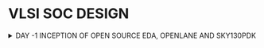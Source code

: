 # VLSI SOC DESIGN 

   <details>
 <summary> DAY -1 INCEPTION OF OPEN SOURCE EDA, OPENLANE AND SKY130PDK</summary>

<details>
<summary>1.INTRODUCTION OF CHIPS AND RISCV ARCHITECTURE</summary>
   
   ## CHIP NAME: `QFN - 48`
   
![Screenshot (14)](https://github.com/user-attachments/assets/9e4a187f-ad04-4e36-820a-37372000c6a3)

- Each side of this has 12 pins.
- chip is connected to each pins.

  ![Screenshot (15)](https://github.com/user-attachments/assets/eb160ae7-5324-4d1a-8662-423b7dc3e66f)
   
 important components of this chips are  PADS, core, dies.
  - <ins>CORE</ins> is area where all the digital logic chips are embedded.
  - <ins>PADS</ins> is used to send the signals inside the chip and vise versa.
  - <ins>DIE</ins> is used entire size of the chip where all pins  are embedded.


![Screenshot (18)](https://github.com/user-attachments/assets/bc17abfb-f80c-47c7-92dc-8ff4c6c86f3d)


- A typical chip contains of SoC(RISC-V) , SRAM, ADC, DAC, PLL, GPIO, SPI.
- SRAM, PLL, ADC, DAC  are called ` FOUNDRY IP'S `(factory where all the chips are manufactured).
- FOUNDRY IP's has some files which will help us to communicate the parts present  in the chip (Foundry IP parts).
- MACROS's are digital logic components contains of  RISCV (Soc), SPI, GPIO  Bank.
- IP's (Intellilectual Property )is an intelligent technique to built the building blocks.

</details>
--------------------------------------------------------------------------------------------------------------------

## 2.INTRODUCTION TO RISC-V ARCHITECTURE



![Screenshot (19)](https://github.com/user-attachments/assets/b1930879-780a-4052-a572-5fe76917728b)

- RISC V is Instruction set architecture (eg.C-program has to be typed on the hardware which has a particular layout )
- The C-program is compiled on the assembly launguage program.
- The assembly launguage program later on converted to machine launguage (eg 0101110)  Hexadecimal--> binary.
- The interface that present between the RISCV  and layout is HDL( Hardware Description Launguage).




## 3. SOFTWARE APPLICATION TO HARDWARE IMPLEMENTATION

Interaction between the software apps and HardWare happens by the help of System software .

![Screenshot (19)](https://github.com/user-attachments/assets/abacd6ff-7437-495c-9bfd-2aad14de8ea6)

### components of system software

 #### OS -> COMPILER -> ASSEMBLER
 1. <mark>OS</mark> - Operating System
   -Handles i/o operations
   - Allocate Memory
   - Low level system functions

 2. <mark>COMPILER</mark>
    -converts c,c++ VB, Java, to instructions depends on what kind of hardware it is (eg..exe file).

 3. <mark>.ASSEMBLER</mark>
   - converts instrction set  into machine launguage (eg 101011)

 ![Screenshot (22)](https://github.com/user-attachments/assets/4230546d-cf87-4026-a798-da9f708b70ae)


 - The instructions set from the compiler act as a interface from C launguage to the HardWare machine launguage .
 - HardWare only understands 0 and 1.
 - output of the assembler is binary.
 - first the instruction set specification will be converted to binary by assembler then the RTL of the H/W  will add the specs from instructions set in the  form of binary.
 - Then it is synthesized by netlist from RTL  and then implemented by H/W.


 ---------------------------------------------------------------------------------------------------------------------

## 4.SOC DESIGN AND OPENLANE

### INTRODUCTION TO ALL COMPONENTS OF OPENSOURCE DIGITAL ASIC DESIGN

![Screenshot (102)](https://github.com/user-attachments/assets/89fb4085-3508-496b-8300-744588779981)

- <mark>ASIC</mark> is the combination of RTL designs, EDA tools , PDK datas.
- <mark>PDK</mark> (Process Design Kit)  is the interface between fabrication and designers.
- it is the collection of file used to model a fabrication process for the EDA tools used to design and IC.
           (eg 1. process design rules : DRC, LVS
               2. Device models.
               3. Digital standared cell libraries.
               4. i/o libraries. 
- OSU (Operating System Unit) team reported 327 MHz - post layout clock frequency for a single cycle RV32i CPU.
- A pipelined version can achieve > 1 GHz clock 130nm fast.

------------------------------------------------------------------------------------------------------------------
## 5. SIMPLIFIED RTL TO GDS FLOW

![Screenshot (28)](https://github.com/user-attachments/assets/455d0c0f-c1d1-4d68-b934-6648a216dbcd)


1. ### SYNTHESIS
    - converts RTL to a circuit out of components from the standard cell library.
    - standard cell have a regular layout , each has different views/models.
          ->Electrical : HDL, SPICE.
          -> Layout.
2. ### FLOOR PLANNING DN POWER PLANNING
    - <mark>chip floor planning</mark> : partition the chip in between different system building blocks & place the i/o pads.
    - <mark>macro floor planning</mark> : it focuses on dimensions pin locations , row definitions.
    - <mark> power planning</mark> power unit is constructed typically . it ensures power is gone to all the parts. eg.power pads (vdd, vss),power straps ,power
      rings.
      
3. ### PLACEMENT
     - place the cells on the floor plan rows, aligned with the sites.
     - usually done in two steps : global & detailed.
        1.<mark>global placement</mark> tends to find optimal position to place cells, but the cells may overlap.
        2.<mark>detailed placement</mark> inthis position from the golbal placements is slightyly altered.

4. ### CTS (Clock Tree Synthesis)
     - creates a clock distribution network with minimum skew(zero is hard to achieve)
     - it is always good in shape.
     - it is usually in tree shape.       
5. ### ROUTING
     - implement the interconnect using the available metal layers.
     - to each metal layer the PDK finds thickness pitch.
     - metal tracks form a routing grid.
     - routing grid is huge.
     - divide and conquer.
   there are two types <mark>Global and detailed routing</mark>
       1. <mark>global routing</mark> :generates routing guides.
       2. <mark>detailed routing</mark> :uses the routing guide to implement the actual wiring.
          
6. ### SIGN-OFF
    - <Mark>Physical verification</mark> 
         - DRC (Design Rule Check).
         - LVS (Layout Vs Schematic).
    - <mark>timing verification</mark>
          - STA (Static Timing Analysis).
      
 ---------------------------------------------------------------------------------

 ## 6. INTRODUCTION TO OPENLANE AND ASIC DESIGN FLOW
  
   - <mark>OPENLANE</mark> started as an opensource flow for a true open source tape out expriment.
   - <mark>strive</mark> is a family of open everything SoC's (eg openPDK, open EDA, open RTL).
   - its main goal is to produce a clean GDS Iwith no human intervention (no-human-in-the-loop).clean means no DRC , LVS violations,no timing violations.
   - Tuned for SKYWATER 130nm open pdk.


 ### DETAILED ASIC DESIGN FLOW

 ![Screenshot (36)](https://github.com/user-attachments/assets/bcebd51f-9483-451d-8248-02b8eb5b585c)


- The flow starts with RTL synthesis and ends with GDS II  format.but to function it needs PDK.
- the RTL is fed to yosys with design constrains.
- the RTL translates into logic circuit using generic components.
- the circuit can be optimised and mapped into cells from this and thers library using ABC  .
- The design exploration utility is also used for registration testing.

after the testing follows the fabrication.
   -DFT used for
   1.scan insertion
   2.ATPG(Automatic Test Pattern Generation).
   3.test patterns compaction.
   4.fault coverage
   5.fault simulation
   
- After this PnR (place and routing) will come also called as automated pnr.
- this followed by synthesis ,this step is also called as LEC(Logic Equivalence Checking).
- everytime the netlist is modified ,verification will be performed.
-  post placement optimisation and CTS modifies the netlist
       

--------------------------------------------------------------------------------------------------------------------

## 7. INTRODUCTION TO OPEN TOOLS EDA TOOLS
  
  TOOL USED : <MARK>OPENLANE</OPENLANE>

  - ### 1.COMMON LINUX COMMANDS USED
      1.  ``cd`` --> change the directory (level up or level down).
      2. `` ls -ltr ``--> list the files present in the folder in chronological order
      3. ``ls --help`` --. to list all the switches and commands(infomatter)

  
![Screenshot (74)](https://github.com/user-attachments/assets/ece6ee34-bc8c-4a18-9262-80754c8fa97b)

- ``OPEN -PDK`` -->> They are compatable used for working with commercial purpose (not to work with EDA's).
- ``lib-ref`` --> contains all the process specific files.
- ``lib -tech`` --> contains all the files specific to tools.
- ``tech-lef`` --> contains all lab information files.

![Screenshot (77)](https://github.com/user-attachments/assets/7b190523-9eb0-495f-bd0e-c4926e0de72d)

- in this library file all the synthesis report will be available
- ``tt``- temperature, ``v`` - voltage.

----------------------------------------------------------------------------------------------------------------------

## 8. DESIGN PREPARATION STEPS

- In this path `` cd /desktop/work/tools/openlane_working_dir/openlane  `` type  ``docker`` to initiate the openlane working file.
- in this design setup state is performed.
- after this type ``./flow.tcl -interactive`` to open OPENLANE.
-  to download the package for further steps type``package require openlane 0.9`` todownload all the packages

  
![Screenshot (78)](https://github.com/user-attachments/assets/8001542b-6f5e-4cf2-b504-be6a3ce373e6)

![Screenshot (83)](https://github.com/user-attachments/assets/4f8b3fc8-c7b7-4309-aa97-b262f9084d9c)


- ``merge lef.py`` is used to merge all the LEF technology file into one folder.
- here the mergedd -LEF will be seen.

  ![Screenshot (86)](https://github.com/user-attachments/assets/29d9605f-85ce-4ea7-901a-ff391f2b0d58)
  

  ![Screenshot (87)](https://github.com/user-attachments/assets/782a7599-c68a-40d1-bf99-f3147de47cdb)

  
  ![Screenshot (88)](https://github.com/user-attachments/assets/96b93215-95bc-47f9-bf52-b195bbe8a77f)

  

---------------------------------------------------------------------------------------------------------------------

## 9. REVIEW OF FILES AFTER DESIGN PREPARATION AND SYNTHESIS
- after the design preparation , the new run files will be added in the ``picorv32a``.

  ![Screenshot (80)](https://github.com/user-attachments/assets/1ba66d6f-601c-4806-a06d-1dde9baddf2c)
  

- after running , the timing stamp of the processed design files will be stored in the ``tmp`` file.

  ![Screenshot (84)](https://github.com/user-attachments/assets/d5215b61-ee39-45c9-be65-a5eb6eb1bc6c)

- in the below picture all the results , synthesis, report files will be seen inside the stamp file.

![Screenshot (89)](https://github.com/user-attachments/assets/ce585e03-c248-4a19-a1db-d122ecbf5c81)

- In the stamp file ``cofig.tcl`` , all the libraries will be shown.
     - command ``less config .tcl ``.

  ![Screenshot (91)](https://github.com/user-attachments/assets/64a4e0d3-3e97-407d-8b90-928b6778631d)


  ![Screenshot (90)](https://github.com/user-attachments/assets/3b59ecf6-d53c-41d7-812c-edf59df4b5fa)


  - the command files will also be shown in ``less cmds.log``.
 
    ![Screenshot (92)](https://github.com/user-attachments/assets/c26c51c4-6dd6-4193-8a9f-8286cda9bf3f)

 - in the main window the synthesis file will be downloaded ``run_synthesis``.

   
   ![Screenshot (93)](https://github.com/user-attachments/assets/2175472c-08f7-42ac-994d-3c8a3d85788c)

--------------------------------------------------------------------------------------------------------------------

## 10. SYNTHESIS STEPS

- for eg: d flip flop we are calculating the clock percentage.
- d flip flop : 1613.
- total number of cells : 14876.
- the clock percentage = 10.98 %.

![Screenshot (94)](https://github.com/user-attachments/assets/3991fa84-378b-4f3a-a62e-6fb658ed192d)

- to check the results go to time stamp 

![Screenshot (95)](https://github.com/user-attachments/assets/ecc34fe8-08f3-4bd5-a7f5-8630a79ea6c6)


![Screenshot (96)](https://github.com/user-attachments/assets/625f6d70-c4ff-4842-bd78-b838ab3e64c0)

- to check the reports ``less 1_yosys_4.stat.rpt``.
  
![Screenshot (98)](https://github.com/user-attachments/assets/aef1f978-4c52-41e6-9d07-4076dc24ba42)

- to check the report of the timing. ``less 2_openstat.rpt``

![Screenshot (99)](https://github.com/user-attachments/assets/318a6b64-9959-4e2e-89c7-de47c3656195)

![Screenshot (100)](https://github.com/user-attachments/assets/b877087f-94e9-4976-9fab-d859ce64b9eb)

</details>



  




    

